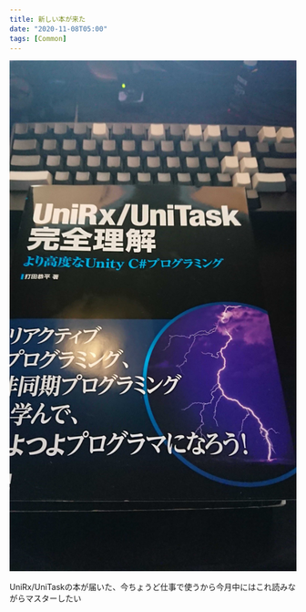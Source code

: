 ```yaml
---
title: 新しい本が来た
date: "2020-11-08T05:00"
tags: [Common]
---
```


![img](res/DSC_0046.JPG)

UniRx/UniTaskの本が届いた、今ちょうど仕事で使うから今月中にはこれ読みながらマスターしたい

